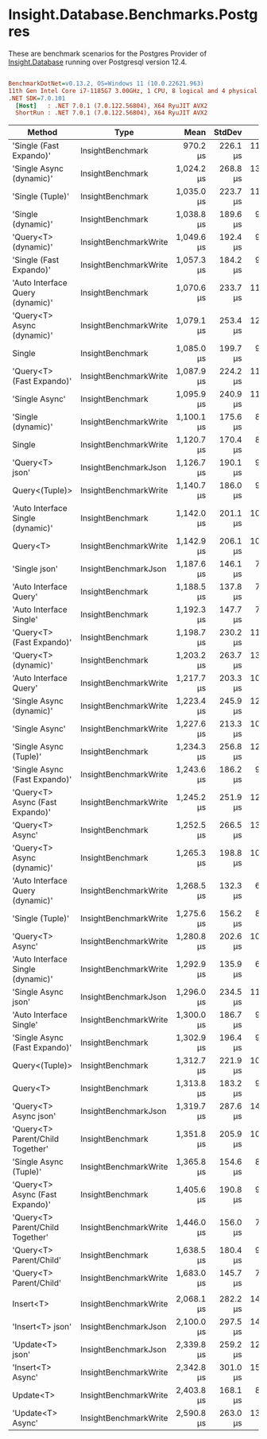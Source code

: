 ﻿# Insight.Database.Benchmarks.Postgres

These are benchmark scenarios for the Postgres Provider of [Insight.Database](https://github.com/jonwagner/Insight.Database) running over Postgresql version 12.4.

``` ini

BenchmarkDotNet=v0.13.2, OS=Windows 11 (10.0.22621.963)
11th Gen Intel Core i7-1185G7 3.00GHz, 1 CPU, 8 logical and 4 physical cores
.NET SDK=7.0.101
  [Host]   : .NET 7.0.1 (7.0.122.56804), X64 RyuJIT AVX2
  ShortRun : .NET 7.0.1 (7.0.122.56804), X64 RyuJIT AVX2


```
|                            Method |                  Type |       Mean |   StdDev |     Error |     Median |        Min |        Max |    Op/s | Allocated |
|---------------------------------- |---------------------- |-----------:|---------:|----------:|-----------:|-----------:|-----------:|--------:|----------:|
|           &#39;Single (Fast Expando)&#39; |      InsightBenchmark |   970.2 μs | 226.1 μs | 111.91 μs |   964.2 μs |   597.5 μs | 1,505.0 μs | 1,030.7 |   9.09 KB |
|          &#39;Single Async (dynamic)&#39; |      InsightBenchmark | 1,024.2 μs | 268.8 μs | 134.60 μs |   940.9 μs |   618.8 μs | 1,628.4 μs |   976.3 |  10.73 KB |
|                  &#39;Single (Tuple)&#39; |      InsightBenchmark | 1,035.0 μs | 223.7 μs | 113.31 μs |   953.4 μs |   691.8 μs | 1,475.5 μs |   966.2 |  13.38 KB |
|                &#39;Single (dynamic)&#39; |      InsightBenchmark | 1,038.8 μs | 189.6 μs |  96.05 μs | 1,069.5 μs |   644.8 μs | 1,379.2 μs |   962.6 |   9.09 KB |
|              &#39;Query&lt;T&gt; (dynamic)&#39; | InsightBenchmarkWrite | 1,049.6 μs | 192.4 μs |  97.49 μs | 1,055.8 μs |   691.7 μs | 1,502.3 μs |   952.7 |    9.1 KB |
|           &#39;Single (Fast Expando)&#39; | InsightBenchmarkWrite | 1,057.3 μs | 184.2 μs |  93.31 μs | 1,074.5 μs |   625.2 μs | 1,483.2 μs |   945.8 |   9.09 KB |
|  &#39;Auto Interface Query (dynamic)&#39; |      InsightBenchmark | 1,070.6 μs | 233.7 μs | 117.04 μs | 1,071.9 μs |   575.9 μs | 1,604.2 μs |   934.1 |   9.39 KB |
|        &#39;Query&lt;T&gt; Async (dynamic)&#39; | InsightBenchmarkWrite | 1,079.1 μs | 253.4 μs | 128.40 μs |   983.0 μs |   744.9 μs | 1,667.8 μs |   926.7 |  10.76 KB |
|                            Single |      InsightBenchmark | 1,085.0 μs | 199.7 μs |  99.97 μs | 1,090.7 μs |   679.8 μs | 1,533.5 μs |   921.7 |  13.22 KB |
|         &#39;Query&lt;T&gt; (Fast Expando)&#39; | InsightBenchmarkWrite | 1,087.9 μs | 224.2 μs | 114.93 μs | 1,106.5 μs |   782.5 μs | 1,653.7 μs |   919.2 |    9.1 KB |
|                    &#39;Single Async&#39; |      InsightBenchmark | 1,095.9 μs | 240.9 μs | 119.27 μs | 1,105.9 μs |   675.5 μs | 1,523.3 μs |   912.5 |  14.86 KB |
|                &#39;Single (dynamic)&#39; | InsightBenchmarkWrite | 1,100.1 μs | 175.6 μs |  86.95 μs | 1,090.0 μs |   727.5 μs | 1,559.4 μs |   909.0 |   9.09 KB |
|                            Single | InsightBenchmarkWrite | 1,120.7 μs | 170.4 μs |  86.32 μs | 1,125.8 μs |   786.1 μs | 1,530.0 μs |   892.3 |  13.22 KB |
|                   &#39;Query&lt;T&gt; json&#39; |  InsightBenchmarkJson | 1,126.7 μs | 190.1 μs |  96.29 μs | 1,080.4 μs |   780.5 μs | 1,504.5 μs |   887.5 |   38.9 KB |
|                    Query&lt;(Tuple)&gt; | InsightBenchmarkWrite | 1,140.7 μs | 186.0 μs |  93.15 μs | 1,121.8 μs |   776.3 μs | 1,549.6 μs |   876.6 |  13.47 KB |
| &#39;Auto Interface Single (dynamic)&#39; |      InsightBenchmark | 1,142.0 μs | 201.1 μs | 105.71 μs | 1,150.8 μs |   684.0 μs | 1,615.1 μs |   875.7 |   9.39 KB |
|                          Query&lt;T&gt; | InsightBenchmarkWrite | 1,142.9 μs | 206.1 μs | 102.02 μs | 1,108.3 μs |   712.5 μs | 1,694.6 μs |   874.9 |  13.23 KB |
|                     &#39;Single json&#39; |  InsightBenchmarkJson | 1,187.6 μs | 146.1 μs |  73.16 μs | 1,190.9 μs |   791.5 μs | 1,458.5 μs |   842.0 |  38.88 KB |
|            &#39;Auto Interface Query&#39; |      InsightBenchmark | 1,188.5 μs | 137.8 μs |  70.64 μs | 1,160.0 μs |   989.3 μs | 1,498.3 μs |   841.4 |  13.52 KB |
|           &#39;Auto Interface Single&#39; |      InsightBenchmark | 1,192.3 μs | 147.7 μs |  74.83 μs | 1,169.7 μs |   886.1 μs | 1,598.0 μs |   838.7 |  13.52 KB |
|         &#39;Query&lt;T&gt; (Fast Expando)&#39; |      InsightBenchmark | 1,198.7 μs | 230.2 μs | 113.95 μs | 1,202.8 μs |   807.2 μs | 1,559.8 μs |   834.2 |    9.1 KB |
|              &#39;Query&lt;T&gt; (dynamic)&#39; |      InsightBenchmark | 1,203.2 μs | 263.7 μs | 130.56 μs | 1,236.3 μs |   697.0 μs | 1,689.3 μs |   831.1 |    9.1 KB |
|            &#39;Auto Interface Query&#39; | InsightBenchmarkWrite | 1,217.7 μs | 203.3 μs | 100.64 μs | 1,208.9 μs |   832.3 μs | 1,637.0 μs |   821.2 |  13.52 KB |
|          &#39;Single Async (dynamic)&#39; | InsightBenchmarkWrite | 1,223.4 μs | 245.9 μs | 121.71 μs | 1,248.2 μs |   673.3 μs | 1,723.5 μs |   817.4 |  10.73 KB |
|                    &#39;Single Async&#39; | InsightBenchmarkWrite | 1,227.6 μs | 213.3 μs | 108.08 μs | 1,186.9 μs |   874.5 μs | 1,747.8 μs |   814.6 |  14.86 KB |
|            &#39;Single Async (Tuple)&#39; |      InsightBenchmark | 1,234.3 μs | 256.8 μs | 128.57 μs | 1,253.8 μs |   818.1 μs | 1,838.7 μs |   810.1 |  15.14 KB |
|     &#39;Single Async (Fast Expando)&#39; | InsightBenchmarkWrite | 1,243.6 μs | 186.2 μs |  94.35 μs | 1,228.4 μs |   907.2 μs | 1,644.5 μs |   804.1 |  10.86 KB |
|   &#39;Query&lt;T&gt; Async (Fast Expando)&#39; | InsightBenchmarkWrite | 1,245.2 μs | 251.9 μs | 124.72 μs | 1,224.4 μs |   811.8 μs | 1,914.3 μs |   803.1 |  10.76 KB |
|                  &#39;Query&lt;T&gt; Async&#39; |      InsightBenchmark | 1,252.5 μs | 266.5 μs | 133.42 μs | 1,230.0 μs |   758.3 μs | 1,697.9 μs |   798.4 |  15.02 KB |
|        &#39;Query&lt;T&gt; Async (dynamic)&#39; |      InsightBenchmark | 1,265.3 μs | 198.8 μs | 101.92 μs | 1,250.2 μs |   787.6 μs | 1,665.0 μs |   790.4 |  10.76 KB |
|  &#39;Auto Interface Query (dynamic)&#39; | InsightBenchmarkWrite | 1,268.5 μs | 132.3 μs |  66.23 μs | 1,256.2 μs |   912.2 μs | 1,540.1 μs |   788.4 |   9.39 KB |
|                  &#39;Single (Tuple)&#39; | InsightBenchmarkWrite | 1,275.6 μs | 156.2 μs |  80.07 μs | 1,277.5 μs |   806.7 μs | 1,551.0 μs |   783.9 |  13.38 KB |
|                  &#39;Query&lt;T&gt; Async&#39; | InsightBenchmarkWrite | 1,280.8 μs | 202.6 μs | 102.65 μs | 1,256.0 μs |   903.1 μs | 1,726.6 μs |   780.7 |  14.89 KB |
| &#39;Auto Interface Single (dynamic)&#39; | InsightBenchmarkWrite | 1,292.9 μs | 135.9 μs |  68.86 μs | 1,295.9 μs |   902.2 μs | 1,574.0 μs |   773.5 |   9.39 KB |
|               &#39;Single Async json&#39; |  InsightBenchmarkJson | 1,296.0 μs | 234.5 μs | 116.10 μs | 1,361.2 μs |   875.8 μs | 1,737.6 μs |   771.6 |   41.2 KB |
|           &#39;Auto Interface Single&#39; | InsightBenchmarkWrite | 1,300.0 μs | 186.7 μs |  92.41 μs | 1,277.0 μs |   934.9 μs | 1,789.1 μs |   769.3 |  13.52 KB |
|     &#39;Single Async (Fast Expando)&#39; |      InsightBenchmark | 1,302.9 μs | 196.4 μs |  97.21 μs | 1,292.1 μs |   930.5 μs | 1,675.1 μs |   767.5 |  10.73 KB |
|                    Query&lt;(Tuple)&gt; |      InsightBenchmark | 1,312.7 μs | 221.9 μs | 109.86 μs | 1,305.5 μs |   820.7 μs | 1,771.3 μs |   761.8 |  13.47 KB |
|                          Query&lt;T&gt; |      InsightBenchmark | 1,313.8 μs | 183.2 μs |  92.79 μs | 1,324.4 μs |   977.1 μs | 1,662.8 μs |   761.2 |  13.23 KB |
|             &#39;Query&lt;T&gt; Async json&#39; |  InsightBenchmarkJson | 1,319.7 μs | 287.6 μs | 145.71 μs | 1,306.5 μs |   749.9 μs | 1,839.8 μs |   757.7 |  40.55 KB |
|  &#39;Query&lt;T&gt; Parent/Child Together&#39; |      InsightBenchmark | 1,351.8 μs | 205.9 μs | 103.10 μs | 1,364.5 μs |   782.6 μs | 1,897.0 μs |   739.8 |  31.66 KB |
|            &#39;Single Async (Tuple)&#39; | InsightBenchmarkWrite | 1,365.8 μs | 154.6 μs |  81.27 μs | 1,380.2 μs |   985.3 μs | 1,662.5 μs |   732.2 |  15.14 KB |
|   &#39;Query&lt;T&gt; Async (Fast Expando)&#39; |      InsightBenchmark | 1,405.6 μs | 190.8 μs |  95.53 μs | 1,390.9 μs |   996.6 μs | 1,832.6 μs |   711.5 |  10.76 KB |
|  &#39;Query&lt;T&gt; Parent/Child Together&#39; | InsightBenchmarkWrite | 1,446.0 μs | 156.0 μs |  79.02 μs | 1,430.5 μs | 1,162.9 μs | 1,791.1 μs |   691.6 |  31.66 KB |
|           &#39;Query&lt;T&gt; Parent/Child&#39; |      InsightBenchmark | 1,638.5 μs | 180.4 μs |  90.33 μs | 1,669.9 μs | 1,198.9 μs | 1,934.2 μs |   610.3 |  33.23 KB |
|           &#39;Query&lt;T&gt; Parent/Child&#39; | InsightBenchmarkWrite | 1,683.0 μs | 145.7 μs |  73.80 μs | 1,668.1 μs | 1,311.4 μs | 2,051.2 μs |   594.2 |  33.23 KB |
|                                   |                       |            |          |           |            |            |            |         |           |
|                         Insert&lt;T&gt; | InsightBenchmarkWrite | 2,068.1 μs | 282.2 μs | 142.95 μs | 2,009.7 μs | 1,668.9 μs | 2,717.2 μs |   483.5 |   4.54 KB |
|                  &#39;Insert&lt;T&gt; json&#39; |  InsightBenchmarkJson | 2,100.0 μs | 297.5 μs | 147.26 μs | 2,113.1 μs | 1,458.8 μs | 2,875.7 μs |   476.2 |   4.62 KB |
|                  &#39;Update&lt;T&gt; json&#39; |  InsightBenchmarkJson | 2,339.8 μs | 259.2 μs | 128.30 μs | 2,319.7 μs | 1,942.7 μs | 3,160.9 μs |   427.4 |   10.7 KB |
|                 &#39;Insert&lt;T&gt; Async&#39; | InsightBenchmarkWrite | 2,342.8 μs | 301.0 μs | 150.73 μs | 2,289.9 μs | 1,787.0 μs | 3,080.7 μs |   426.8 |    6.3 KB |
|                         Update&lt;T&gt; | InsightBenchmarkWrite | 2,403.8 μs | 168.1 μs |  84.16 μs | 2,446.7 μs | 2,046.7 μs | 2,681.1 μs |   416.0 |  14.58 KB |
|                 &#39;Update&lt;T&gt; Async&#39; | InsightBenchmarkWrite | 2,590.8 μs | 263.0 μs | 133.23 μs | 2,593.3 μs | 2,158.9 μs | 3,350.4 μs |   386.0 |  16.48 KB |
